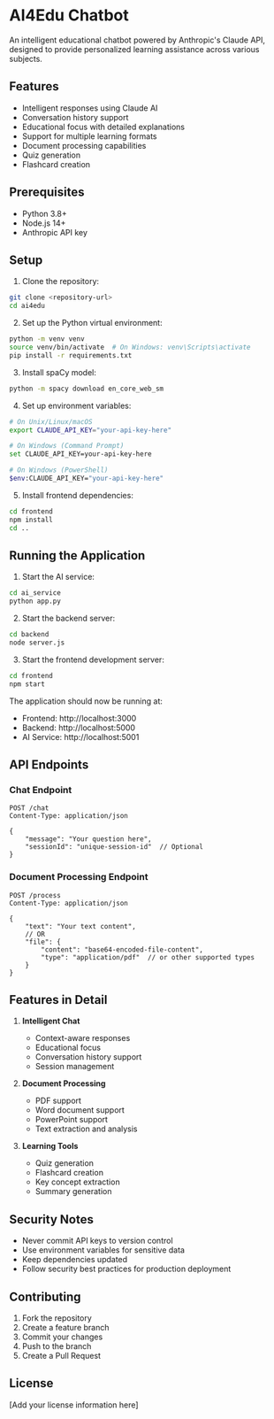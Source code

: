 # AI4Edu Chatbot

An intelligent educational chatbot powered by Anthropic's Claude API, designed to provide personalized learning assistance across various subjects.

## Features

- Intelligent responses using Claude AI
- Conversation history support
- Educational focus with detailed explanations
- Support for multiple learning formats
- Document processing capabilities
- Quiz generation
- Flashcard creation

## Prerequisites

- Python 3.8+
- Node.js 14+
- Anthropic API key

## Setup

1. Clone the repository:
```bash
git clone <repository-url>
cd ai4edu
```

2. Set up the Python virtual environment:
```bash
python -m venv venv
source venv/bin/activate  # On Windows: venv\Scripts\activate
pip install -r requirements.txt
```

3. Install spaCy model:
```bash
python -m spacy download en_core_web_sm
```

4. Set up environment variables:
```bash
# On Unix/Linux/macOS
export CLAUDE_API_KEY="your-api-key-here"

# On Windows (Command Prompt)
set CLAUDE_API_KEY=your-api-key-here

# On Windows (PowerShell)
$env:CLAUDE_API_KEY="your-api-key-here"
```

5. Install frontend dependencies:
```bash
cd frontend
npm install
cd ..
```

## Running the Application

1. Start the AI service:
```bash
cd ai_service
python app.py
```

2. Start the backend server:
```bash
cd backend
node server.js
```

3. Start the frontend development server:
```bash
cd frontend
npm start
```

The application should now be running at:
- Frontend: http://localhost:3000
- Backend: http://localhost:5000
- AI Service: http://localhost:5001

## API Endpoints

### Chat Endpoint
```
POST /chat
Content-Type: application/json

{
    "message": "Your question here",
    "sessionId": "unique-session-id"  // Optional
}
```

### Document Processing Endpoint
```
POST /process
Content-Type: application/json

{
    "text": "Your text content",
    // OR
    "file": {
        "content": "base64-encoded-file-content",
        "type": "application/pdf"  // or other supported types
    }
}
```

## Features in Detail

1. **Intelligent Chat**
   - Context-aware responses
   - Educational focus
   - Conversation history support
   - Session management

2. **Document Processing**
   - PDF support
   - Word document support
   - PowerPoint support
   - Text extraction and analysis

3. **Learning Tools**
   - Quiz generation
   - Flashcard creation
   - Key concept extraction
   - Summary generation

## Security Notes

- Never commit API keys to version control
- Use environment variables for sensitive data
- Keep dependencies updated
- Follow security best practices for production deployment

## Contributing

1. Fork the repository
2. Create a feature branch
3. Commit your changes
4. Push to the branch
5. Create a Pull Request

## License

[Add your license information here] 